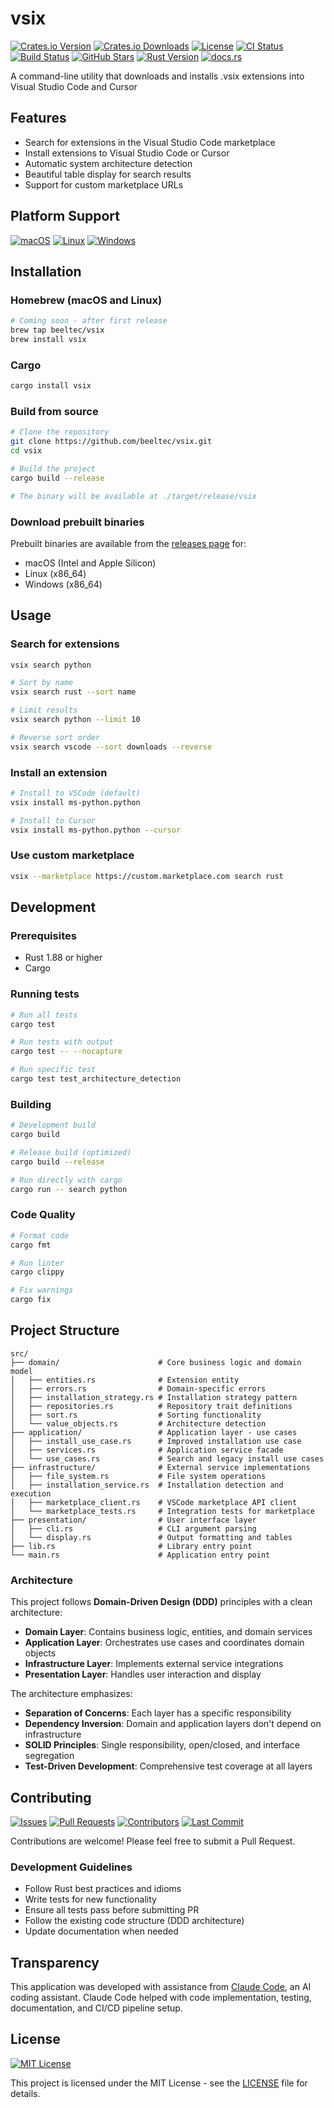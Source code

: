# vsix

[![Crates.io Version](https://img.shields.io/crates/v/vsix)](https://crates.io/crates/vsix)
[![Crates.io Downloads](https://img.shields.io/crates/d/vsix)](https://crates.io/crates/vsix)
[![License](https://img.shields.io/crates/l/vsix)](https://github.com/beeltec/vsix/blob/main/LICENSE)
[![CI Status](https://img.shields.io/github/actions/workflow/status/beeltec/vsix/ci.yml?label=ci)](https://github.com/beeltec/vsix/actions/workflows/ci.yml)
[![Build Status](https://img.shields.io/github/actions/workflow/status/beeltec/vsix/release.yml?label=release)](https://github.com/beeltec/vsix/actions/workflows/release.yml)
[![GitHub Stars](https://img.shields.io/github/stars/beeltec/vsix?style=social)](https://github.com/beeltec/vsix)
[![Rust Version](https://img.shields.io/badge/rust-1.89%2B-blue)](https://www.rust-lang.org)
[![docs.rs](https://img.shields.io/docsrs/vsix)](https://docs.rs/vsix)

A command-line utility that downloads and installs .vsix extensions into Visual Studio Code and Cursor

## Features

- Search for extensions in the Visual Studio Code marketplace
- Install extensions to Visual Studio Code or Cursor
- Automatic system architecture detection
- Beautiful table display for search results
- Support for custom marketplace URLs

## Platform Support

[![macOS](https://img.shields.io/badge/macOS-x86__64%20%7C%20ARM64-black?logo=apple)](https://github.com/beeltec/vsix/releases)
[![Linux](https://img.shields.io/badge/Linux-x86__64%20%7C%20ARM64-FCC624?logo=linux&logoColor=black)](https://github.com/beeltec/vsix/releases)
[![Windows](https://img.shields.io/badge/Windows-x86__64%20%7C%20ARM64-0078D4?logo=windows)](https://github.com/beeltec/vsix/releases)

## Installation

### Homebrew (macOS and Linux)

```bash
# Coming soon - after first release
brew tap beeltec/vsix
brew install vsix
```

### Cargo

```bash
cargo install vsix
```

### Build from source

```bash
# Clone the repository
git clone https://github.com/beeltec/vsix.git
cd vsix

# Build the project
cargo build --release

# The binary will be available at ./target/release/vsix
```

### Download prebuilt binaries

Prebuilt binaries are available from the [releases page](https://github.com/beeltec/vsix/releases) for:
- macOS (Intel and Apple Silicon)
- Linux (x86_64)
- Windows (x86_64)

## Usage

### Search for extensions
```bash
vsix search python

# Sort by name
vsix search rust --sort name

# Limit results
vsix search python --limit 10

# Reverse sort order
vsix search vscode --sort downloads --reverse
```

### Install an extension
```bash
# Install to VSCode (default)
vsix install ms-python.python

# Install to Cursor
vsix install ms-python.python --cursor
```

### Use custom marketplace
```bash
vsix --marketplace https://custom.marketplace.com search rust
```

## Development

### Prerequisites

- Rust 1.88 or higher
- Cargo

### Running tests

```bash
# Run all tests
cargo test

# Run tests with output
cargo test -- --nocapture

# Run specific test
cargo test test_architecture_detection
```

### Building

```bash
# Development build
cargo build

# Release build (optimized)
cargo build --release

# Run directly with cargo
cargo run -- search python
```

### Code Quality

```bash
# Format code
cargo fmt

# Run linter
cargo clippy

# Fix warnings
cargo fix
```

## Project Structure

```
src/
├── domain/                      # Core business logic and domain model
│   ├── entities.rs              # Extension entity
│   ├── errors.rs                # Domain-specific errors
│   ├── installation_strategy.rs # Installation strategy pattern
│   ├── repositories.rs          # Repository trait definitions
│   ├── sort.rs                  # Sorting functionality
│   └── value_objects.rs         # Architecture detection
├── application/                 # Application layer - use cases
│   ├── install_use_case.rs      # Improved installation use case
│   ├── services.rs              # Application service facade
│   └── use_cases.rs             # Search and legacy install use cases
├── infrastructure/              # External service implementations
│   ├── file_system.rs           # File system operations
│   ├── installation_service.rs  # Installation detection and execution
│   ├── marketplace_client.rs    # VSCode marketplace API client
│   └── marketplace_tests.rs     # Integration tests for marketplace
├── presentation/                # User interface layer
│   ├── cli.rs                   # CLI argument parsing
│   └── display.rs               # Output formatting and tables
├── lib.rs                       # Library entry point
└── main.rs                      # Application entry point
```

### Architecture

This project follows **Domain-Driven Design (DDD)** principles with a clean architecture:

- **Domain Layer**: Contains business logic, entities, and domain services
- **Application Layer**: Orchestrates use cases and coordinates domain objects
- **Infrastructure Layer**: Implements external service integrations
- **Presentation Layer**: Handles user interaction and display

The architecture emphasizes:
- **Separation of Concerns**: Each layer has a specific responsibility
- **Dependency Inversion**: Domain and application layers don't depend on infrastructure
- **SOLID Principles**: Single responsibility, open/closed, and interface segregation
- **Test-Driven Development**: Comprehensive test coverage at all layers

## Contributing

[![Issues](https://img.shields.io/github/issues/beeltec/vsix)](https://github.com/beeltec/vsix/issues)
[![Pull Requests](https://img.shields.io/github/issues-pr/beeltec/vsix)](https://github.com/beeltec/vsix/pulls)
[![Contributors](https://img.shields.io/github/contributors/beeltec/vsix)](https://github.com/beeltec/vsix/graphs/contributors)
[![Last Commit](https://img.shields.io/github/last-commit/beeltec/vsix)](https://github.com/beeltec/vsix/commits/main)

Contributions are welcome! Please feel free to submit a Pull Request.

### Development Guidelines

- Follow Rust best practices and idioms
- Write tests for new functionality
- Ensure all tests pass before submitting PR
- Follow the existing code structure (DDD architecture)
- Update documentation when needed

## Transparency

This application was developed with assistance from [Claude Code](https://claude.ai/code), an AI coding assistant. Claude Code helped with code implementation, testing, documentation, and CI/CD pipeline setup.

## License

[![MIT License](https://img.shields.io/badge/License-MIT-yellow.svg)](https://opensource.org/licenses/MIT)

This project is licensed under the MIT License - see the [LICENSE](LICENSE) file for details.
